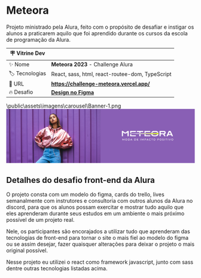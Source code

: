 # Meteora

Projeto ministrado pela Alura, feito com o propósito de desafiar e instigar os alunos a praticarem
aquilo que foi aprendido durante os cursos da escola de programação da Alura.

| 🪧 Vitrine Dev |                                                                                                                                            |
| -------------- | ------------------------------------------------------------------------------------------------------------------------------------------ |
| ✨ Nome        | **Meteora 2023** - Challenge Alura                                                                                                         |
| 🏷️ Tecnologias | React, sass, html, react-routee-dom, TypeScript                                                                                            |
| 🚀 URL         | **https://challenge-meteora.vercel.app/**                                                                                                  |
| 🔥 Desafio     | [**Design no Figma**](https://www.figma.com/file/2TLgt8UjsWUViWlmpXu5Fz/Challenge-Front-end-%7C-Loja-Meteora?node-id=2386%3A2430&mode=dev) |

\public\assets\imagens\carousel\Banner-1.png
![](./public/assets/imagens/carousel/Banner-1.png#vitrinedev)

<div id="challenge"></div>

## Detalhes do desafio front-end da Alura

O projeto consta com um modelo do figma, cards do trello, lives semanalmente com instrutores e
consultoria com outros alunos da Alura no discord, para que os alunos possam exercitar e mostrar
tudo aquilo que eles aprenderam durante seus estudos em um ambiente o mais próximo possível de um
projeto real.

Nele, os participantes são encorajados a utilizar tudo que aprenderam das tecnologias de front-end
para tornar o site o mais fiel ao modelo do figma ou se assim desejar, fazer quaisquer alterações
para deixar o projeto o mais original possível.

Nesse projeto eu utilizei o react como framework javascript, junto com sass dentre outras
tecnologias listadas acima.
